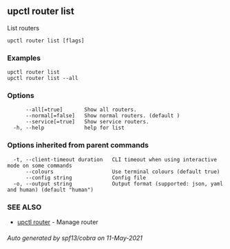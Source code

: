 ## upctl router list

List routers

```
upctl router list [flags]
```

### Examples

```
upctl router list
upctl router list --all
```

### Options

```
      --all[=true]       Show all routers.
      --normal[=false]   Show normal routers. (default )
      --service[=true]   Show service routers.
  -h, --help             help for list
```

### Options inherited from parent commands

```
  -t, --client-timeout duration   CLI timeout when using interactive mode on some commands
      --colours                   Use terminal colours (default true)
      --config string             Config file
  -o, --output string             Output format (supported: json, yaml and human) (default "human")
```

### SEE ALSO

* [upctl router](upctl_router.md)	 - Manage router

###### Auto generated by spf13/cobra on 11-May-2021

